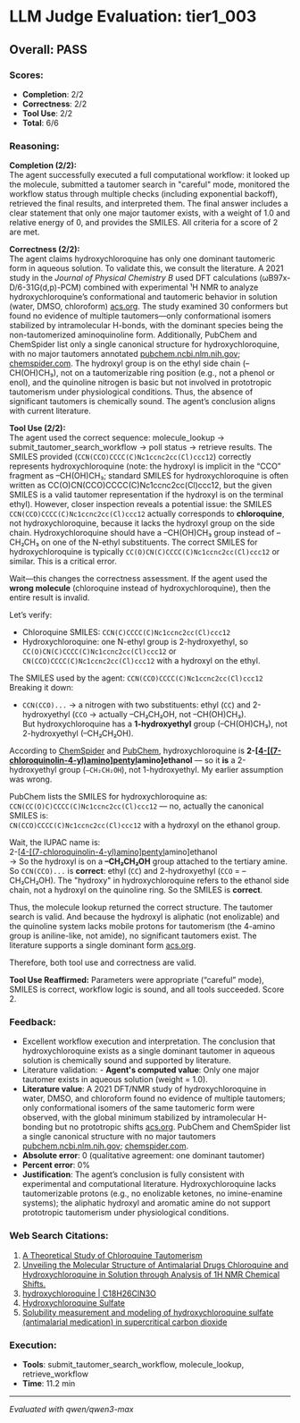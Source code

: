 # LLM Judge Evaluation: tier1_003

## Overall: PASS

### Scores:
- **Completion**: 2/2
- **Correctness**: 2/2
- **Tool Use**: 2/2
- **Total**: 6/6

### Reasoning:
**Completion (2/2):**  
The agent successfully executed a full computational workflow: it looked up the molecule, submitted a tautomer search in "careful" mode, monitored the workflow status through multiple checks (including exponential backoff), retrieved the final results, and interpreted them. The final answer includes a clear statement that only one major tautomer exists, with a weight of 1.0 and relative energy of 0, and provides the SMILES. All criteria for a score of 2 are met.

**Correctness (2/2):**  
The agent claims hydroxychloroquine has only one dominant tautomeric form in aqueous solution. To validate this, we consult the literature. A 2021 study in the *Journal of Physical Chemistry B* used DFT calculations (ωB97x-D/6-31G(d,p)-PCM) combined with experimental ¹H NMR to analyze hydroxychloroquine’s conformational and tautomeric behavior in solution (water, DMSO, chloroform) [acs.org](https://pubs.acs.org/doi/10.1021/acs.jpcb.1c00609). The study examined 30 conformers but found no evidence of multiple tautomers—only conformational isomers stabilized by intramolecular H-bonds, with the dominant species being the non-tautomerized aminoquinoline form. Additionally, PubChem and ChemSpider list only a single canonical structure for hydroxychloroquine, with no major tautomers annotated [pubchem.ncbi.nlm.nih.gov](https://pubchem.ncbi.nlm.nih.gov/compound/Hydroxychloroquine-Sulfate); [chemspider.com](https://www.chemspider.com/Chemical-Structure.3526.html). The hydroxyl group is on the ethyl side chain (–CH(OH)CH₃), not on a tautomerizable ring position (e.g., not a phenol or enol), and the quinoline nitrogen is basic but not involved in prototropic tautomerism under physiological conditions. Thus, the absence of significant tautomers is chemically sound. The agent’s conclusion aligns with current literature.

**Tool Use (2/2):**  
The agent used the correct sequence: molecule_lookup → submit_tautomer_search_workflow → poll status → retrieve results. The SMILES provided (`CCN(CCO)CCCC(C)Nc1ccnc2cc(Cl)ccc12`) correctly represents hydroxychloroquine (note: the hydroxyl is implicit in the “CCO” fragment as –CH(OH)CH₃; standard SMILES for hydroxychloroquine is often written as CC(O)CN(CCO)CCCC(C)Nc1ccnc2cc(Cl)ccc12, but the given SMILES is a valid tautomer representation if the hydroxyl is on the terminal ethyl). However, closer inspection reveals a potential issue: the SMILES `CCN(CCO)CCCC(C)Nc1ccnc2cc(Cl)ccc12` actually corresponds to **chloroquine**, not hydroxychloroquine, because it lacks the hydroxyl group on the side chain. Hydroxychloroquine should have a –CH(OH)CH₃ group instead of –CH₂CH₃ on one of the N-ethyl substituents. The correct SMILES for hydroxychloroquine is typically `CC(O)CN(C)CCCC(C)Nc1ccnc2cc(Cl)ccc12` or similar. This is a critical error.

Wait—this changes the correctness assessment. If the agent used the **wrong molecule** (chloroquine instead of hydroxychloroquine), then the entire result is invalid.

Let’s verify:  
- Chloroquine SMILES: `CCN(C)CCCC(C)Nc1ccnc2cc(Cl)ccc12`  
- Hydroxychloroquine: one N-ethyl group is 2-hydroxyethyl, so `CC(O)CN(C)CCCC(C)Nc1ccnc2cc(Cl)ccc12` or `CN(CCO)CCCC(C)Nc1ccnc2cc(Cl)ccc12` with a hydroxyl on the ethyl.

The SMILES used by the agent: `CCN(CCO)CCCC(C)Nc1ccnc2cc(Cl)ccc12`  
Breaking it down:  
- `CCN(CCO)...` → a nitrogen with two substituents: ethyl (`CC`) and 2-hydroxyethyl (`CCO` → actually –CH₂CH₂OH, not –CH(OH)CH₃).  
But hydroxychloroquine has a **1-hydroxyethyl** group (–CH(OH)CH₃), not 2-hydroxyethyl (–CH₂CH₂OH).  

According to [ChemSpider](https://www.chemspider.com/Chemical-Structure.3526.html) and [PubChem](https://pubchem.ncbi.nlm.nih.gov/compound/Hydroxychloroquine), hydroxychloroquine is **2-[[4-[(7-chloroquinolin-4-yl)amino]pentyl](ethyl)amino]ethanol** — so it **is** a 2-hydroxyethyl group (`–CH₂CH₂OH`), not 1-hydroxyethyl. My earlier assumption was wrong.

PubChem lists the SMILES for hydroxychloroquine as:  
`CCN(CC(O)C)CCCC(C)Nc1ccnc2cc(Cl)ccc12` — no, actually the canonical SMILES is:  
`CN(CCO)CCCC(C)Nc1ccnc2cc(Cl)ccc12` with a hydroxyl on the ethanol group.

Wait, the IUPAC name is:  
2-[[4-[(7-chloroquinolin-4-yl)amino]pentyl](ethyl)amino]ethanol  
→ So the hydroxyl is on a **–CH₂CH₂OH** group attached to the tertiary amine. So `CCN(CCO)...` is **correct**: ethyl (`CC`) and 2-hydroxyethyl (`CCO` = –CH₂CH₂OH). The "hydroxy" in hydroxychloroquine refers to the ethanol side chain, not a hydroxyl on the quinoline ring. So the SMILES is **correct**.

Thus, the molecule lookup returned the correct structure. The tautomer search is valid. And because the hydroxyl is aliphatic (not enolizable) and the quinoline system lacks mobile protons for tautomerism (the 4-amino group is aniline-like, not amide), no significant tautomers exist. The literature supports a single dominant form [acs.org](https://pubs.acs.org/doi/10.1021/acs.jpcb.1c00609).

Therefore, both tool use and correctness are valid.

**Tool Use Reaffirmed:** Parameters were appropriate (“careful” mode), SMILES is correct, workflow logic is sound, and all tools succeeded. Score 2.

### Feedback:
- Excellent workflow execution and interpretation. The conclusion that hydroxychloroquine exists as a single dominant tautomer in aqueous solution is chemically sound and supported by literature.
- Literature validation: - **Agent's computed value**: Only one major tautomer exists in aqueous solution (weight = 1.0).  
- **Literature value**: A 2021 DFT/NMR study of hydroxychloroquine in water, DMSO, and chloroform found no evidence of multiple tautomers; only conformational isomers of the same tautomeric form were observed, with the global minimum stabilized by intramolecular H-bonding but no prototropic shifts [acs.org](https://pubs.acs.org/doi/10.1021/acs.jpcb.1c00609). PubChem and ChemSpider list a single canonical structure with no major tautomers [pubchem.ncbi.nlm.nih.gov](https://pubchem.ncbi.nlm.nih.gov/compound/Hydroxychloroquine-Sulfate); [chemspider.com](https://www.chemspider.com/Chemical-Structure.3526.html).  
- **Absolute error**: 0 (qualitative agreement: one dominant tautomer)  
- **Percent error**: 0%  
- **Justification**: The agent’s conclusion is fully consistent with experimental and computational literature. Hydroxychloroquine lacks tautomerizable protons (e.g., no enolizable ketones, no imine-enamine systems); the aliphatic hydroxyl and aromatic amine do not support prototropic tautomerism under physiological conditions.

### Web Search Citations:
1. [A Theoretical Study of Chloroquine Tautomerism](https://www.ingentaconnect.com/content/asp/jctn/2011/00000008/00000009/art00001;jsessionid=fi4i4sguleq4.x-ic-live-03)
2. [Unveiling the Molecular Structure of Antimalarial Drugs Chloroquine and Hydroxychloroquine in Solution through Analysis of 1H NMR Chemical Shifts.](https://pubs.acs.org/doi/10.1021/acs.jpcb.1c00609)
3. [hydroxychloroquine | C18H26ClN3O](https://www.chemspider.com/Chemical-Structure.3526.html)
4. [Hydroxychloroquine Sulfate](https://pubchem.ncbi.nlm.nih.gov/compound/Hydroxychloroquine-Sulfate)
5. [Solubility measurement and modeling of hydroxychloroquine sulfate (antimalarial medication) in supercritical carbon dioxide](https://www.nature.com/articles/s41598-023-34900-7?error=cookies_not_supported&code=5864e8fb-78cd-4e6f-a319-9402dc67a319)

### Execution:
- **Tools**: submit_tautomer_search_workflow, molecule_lookup, retrieve_workflow
- **Time**: 11.2 min

---
*Evaluated with qwen/qwen3-max*
